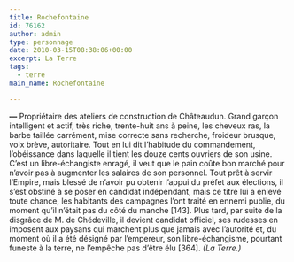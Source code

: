```yaml
---
title: Rochefontaine
id: 76162
author: admin
type: personnage
date: 2010-03-15T08:38:06+00:00
excerpt: La Terre
tags:
  - terre
main_name: Rochefontaine

---
```

**—** Propriétaire des ateliers de construction de Châteaudun. Grand garçon intelligent et actif, très riche, trente-huit ans à peine, les cheveux ras, la barbe taillée carrément, mise correcte sans recherche, froideur brusque, voix brève, autoritaire. Tout en lui dit l&rsquo;habitude du commandement, l&rsquo;obéissance dans laquelle il tient les douze cents ouvriers de son usine. C&rsquo;est un libre-échangiste enragé, il veut que le pain coûte bon marché pour n&rsquo;avoir pas à augmenter les salaires de son personnel. Tout prêt à servir l’Empire, mais blessé de n&rsquo;avoir pu obtenir l&rsquo;appui du préfet aux élections, il s&rsquo;est obstiné à se poser en candidat indépendant, mais ce titre lui a enlevé toute chance, les habitants des campagnes l&rsquo;ont traité en ennemi publie, du moment qu&rsquo;il n&rsquo;était pas du côté du manche [143]. Plus tard, par suite de la disgrâce de M. de Chédeville, il devient candidat officiel, ses rudesses en imposent aux paysans qui marchent plus que jamais avec l&rsquo;autorité et, du moment où il a été désigné par l&rsquo;empereur, son libre-échangisme, pourtant funeste à la terre, ne l&rsquo;empêche pas d&rsquo;être élu [364]. _(La Terre.)_